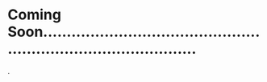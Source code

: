 # Coming Soon......................................................................................
.
